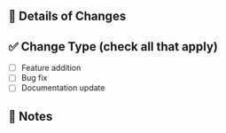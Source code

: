 ## 🔄 Details of Changes
<!-- Describe what was changed in detail: files, logic, structure, etc. -->

## ✅ Change Type (check all that apply)
- [ ] Feature addition
- [ ] Bug fix
- [ ] Documentation update

## 📝 Notes
<!-- Optional: anything to note, test instructions, known issues, etc. -->
